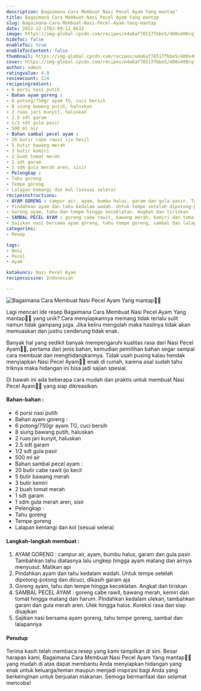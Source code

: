 ```yaml
---
description: Bagaimana Cara Membuat Nasi Pecel Ayam Yang mantap"
title: Bagaimana Cara Membuat Nasi Pecel Ayam Yang mantap
slug: Bagaimana-Cara-Membuat-Nasi-Pecel-Ayam-Yang-mantap
date: 2022-12-1T03:09:12.063Z
image: https://img-global.cpcdn.com/recipes/e4a6af78517fbbe5/400x400cq70/photo.jpg
hideToc: false
enableToc: true
enableTocContent: false
thumbnail: https://img-global.cpcdn.com/recipes/e4a6af78517fbbe5/400x400cq70/photo.jpg
cover: https://img-global.cpcdn.com/recipes/e4a6af78517fbbe5/400x400cq70/photo.jpg
author: admin
ratingvalue: 4.8
reviewcount: 124
recipeingredient:
- 6 porsi nasi putih
- Bahan ayam goreng :
- 6 potong/750gr ayam TG, cuci bersih
- 8 siung bawang putih, haluskan
- 2 ruas jari kunyit, haluskan
- 2.5 sdt garam
- 1/2 sdt gula pasir
- 500 ml air
- Bahan sambal pecel ayam :
- 20 butir cabe rawit ijo kecil
- 5 butir bawang merah
- 3 butir kemiri
- 2 buah tomat merah
- 1 sdt garam
- 1 sdm gula merah aren, sisir
- Pelengkap :
- Tahu goreng
- Tempe goreng
- Lalapan kemangi dan kol (sesuai selera)
recipeinstructions:
- AYAM GORENG : campur air, ayam, bumbu halus, garam dan gula pasir. Tambahkan tahu diatasnya lalu ungkep hingga ayam matang dan airnya menyusut. Matikan api
- Pindahkan ayam dan tahu kedalam wadah. Untuk tempe setelah dipotong-potong dan dicuci, dikasih garam aja
- Goreng ayam, tahu dan tempe hingga kecoklatan. Angkat dan tiriskan
- SAMBAL PECEL AYAM : goreng cabe rawit, bawang merah, kemiri dan tomat hingga matang dan harum. Pindahkan kedalam ulekan, tambahkan garam dan gula merah aren. Ulek hingga halus. Koreksi rasa dan siap disajikan
- Sajikan nasi bersama ayam goreng, tahu tempe goreng, sambal dan lalapannya
categories:
- Resep

tags:
- Nasi
- Pecel
- Ayam

katakunci: Nasi Pecel Ayam
recipecuisine: Indonesian

---
```


![Bagaimana Cara Membuat Nasi Pecel Ayam Yang mantap👩‍🍳](https://img-global.cpcdn.com/recipes/e4a6af78517fbbe5/400x400cq70/photo.jpg)

Lagi mencari ide resep Bagaimana Cara Membuat Nasi Pecel Ayam Yang mantap👩‍🍳 yang unik? Cara menyiapkannya memang tidak terlalu sulit namun tidak gampang juga. Jika keliru mengolah maka hasilnya tidak akan memuaskan dan justru cenderung tidak enak.

Banyak hal yang sedikit banyak mempengaruhi kualitas rasa dari Nasi Pecel Ayam👩‍🍳, pertama dari jenis bahan, kemudian pemilihan bahan segar sampai cara membuat dan menghidangkannya. Tidak usah pusing kalau hendak menyiapkan Nasi Pecel Ayam👩‍🍳 enak di rumah, karena asal sudah tahu triknya maka hidangan ini bisa jadi sajian spesial.

Di bawah ini ada beberapa cara mudah dan praktis untuk membuat Nasi Pecel Ayam👩‍🍳 yang siap dikreasikan.

<!--inarticleads1-->

#### Bahan-bahan :

- 6 porsi nasi putih
- Bahan ayam goreng :
- 6 potong/750gr ayam TG, cuci bersih
- 8 siung bawang putih, haluskan
- 2 ruas jari kunyit, haluskan
- 2.5 sdt garam
- 1/2 sdt gula pasir
- 500 ml air
- Bahan sambal pecel ayam :
- 20 butir cabe rawit ijo kecil
- 5 butir bawang merah
- 3 butir kemiri
- 2 buah tomat merah
- 1 sdt garam
- 1 sdm gula merah aren, sisir
- Pelengkap :
- Tahu goreng
- Tempe goreng
- Lalapan kemangi dan kol (sesuai selera)

<!--inarticleads2-->

#### Langkah-langkah membuat :

1. AYAM GORENG : campur air, ayam, bumbu halus, garam dan gula pasir. Tambahkan tahu diatasnya lalu ungkep hingga ayam matang dan airnya menyusut. Matikan api
1. Pindahkan ayam dan tahu kedalam wadah. Untuk tempe setelah dipotong-potong dan dicuci, dikasih garam aja
1. Goreng ayam, tahu dan tempe hingga kecoklatan. Angkat dan tiriskan
1. SAMBAL PECEL AYAM : goreng cabe rawit, bawang merah, kemiri dan tomat hingga matang dan harum. Pindahkan kedalam ulekan, tambahkan garam dan gula merah aren. Ulek hingga halus. Koreksi rasa dan siap disajikan
1. Sajikan nasi bersama ayam goreng, tahu tempe goreng, sambal dan lalapannya

#### Penutup

Terima kasih telah membaca resep yang kami tampilkan di sini. Besar harapan kami, Bagaimana Cara Membuat Nasi Pecel Ayam Yang mantap👩‍🍳 yang mudah di atas dapat membantu Anda menyiapkan hidangan yang enak untuk keluarga/teman maupun menjadi inspirasi bagi Anda yang berkeinginan untuk berjualan makanan. Semoga bermanfaat dan selamat mencoba!